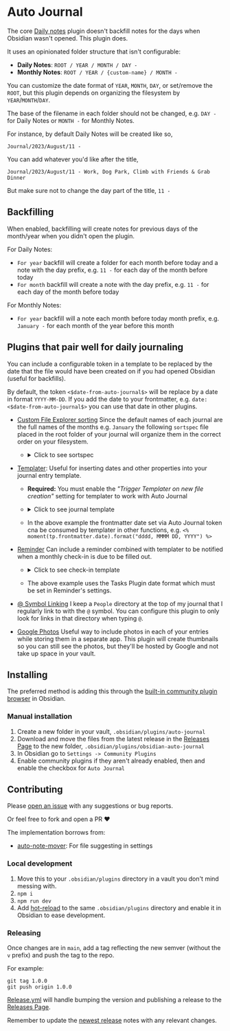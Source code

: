 # Auto Journal

The core [Daily notes](https://help.obsidian.md/Plugins/Daily+notes) plugin doesn't backfill notes for the days when Obsidian wasn't opened. This plugin does.

It uses an opinionated folder structure that isn't configurable:

-   **Daily Notes**: `ROOT / YEAR / MONTH / DAY -`
-   **Monthly Notes**: `ROOT / YEAR / {custom-name} / MONTH -`

You can customize the date format of `YEAR`, `MONTH`, `DAY`, or set/remove the `ROOT`, but this plugin depends on organizing the filesystem by `YEAR`/`MONTH`/`DAY`.

The base of the filename in each folder should not be changed, e.g. `DAY -` for Daily Notes or `MONTH -` for Monthly Notes.

For instance, by default Daily Notes will be created like so,

`Journal/2023/August/11 -`

You can add whatever you'd like after the title,

`Journal/2023/August/11 - Work, Dog Park, Climb with Friends & Grab Dinner`

But make sure not to change the day part of the title, `11 -`

## Backfilling

When enabled, backfilling will create notes for previous days of the month/year when you didn't open the plugin.

For Daily Notes:

-   `For year` backfill will create a folder for each month before today and a note with the day prefix, e.g. `11 -` for each day of the month before today
-   `For month` backfill will create a note with the day prefix, e.g. `11 -` for each day of the month before today

For Monthly Notes:

-   `For year` backfill will a note each month before today month prefix, e.g. `January -` for each month of the year before this month

## Plugins that pair well for daily journaling

You can include a configurable token in a template to be replaced by the date that the file would have been created on if you had opened Obsidian (useful for backfills).

By default, the token `<$date-from-auto-journal$>` will be replace by a date in format `YYYY-MM-DD`. If you add the date to your frontmatter, e.g. `date: <$date-from-auto-journal$>` you can use that date in other plugins.

-   [Custom File Explorer sorting](https://github.com/SebastianMC/obsidian-custom-sort) Since the default names of each journal are the full names of the months e.g. `January` the following `sortspec` file placed in the root folder of your journal will organize them in the correct order on your filesystem.
    - <details>
      <summary>
      Click to see sortspec
      </summary>

      ```
      ---
      sorting-spec: |
       target-folder: /*
       README
       Check-Ins
       January...
       February...
       March...
       April...
       May...
       June...
       July...
       August...
       September...
       October...
       November...
       December...
       ...
       < a-z
       assets
      ---
      ```

      </details>

-   [Templater](https://github.com/SilentVoid13/Templater): Useful for inserting dates and other properties into your journal entry template.

    -   **Required:** You must enable the _"Trigger Templater on new file creation"_ setting for templater to work with Auto Journal
    -   <details>
        <summary>
        Click to see journal template
        </summary>

        ```
        ---
        date: <$date-from-auto-journal$>
        tag: journal
        ---

        # <% moment(tp.frontmatter.date).format("dddd, MMMM DD, YYYY") %> 📆

        ## People 👤
        -

        ## Grateful For 💙


        ## Photos 📸

        ```

        </details>

    -   In the above example the frontmatter date set via Auto Journal token cna be consumed by templater in other functions, e.g. `<% moment(tp.frontmatter.date).format("dddd, MMMM DD, YYYY") %>`

-   [Reminder](https://github.com/uphy/obsidian-reminder) Can include a reminder combined with templater to be notified when a monthly check-in is due to be filled out.
    - <details>
      <summary>
      Click to see check-in template
      </summary>

      ```
      ---
      date: <$date-from-auto-journal$>
      tag: check-in
      ---
      # **<% moment(tp.frontmatter.date).format("MMMM, YYYY") %>  Check In** 📆

      - [ ] Fill out Check In  📆 <% moment(tp.frontmatter.date).format("YYYY-MM-DD") %>

      ### 1. How are you? How was this month?


      ### 2. What did you prioritize this month?


      ### 3. Where do you see yourself in 1, 3, & 5 years? Has your long term vision changed?


      ### 4. Are your habits and goals aligned with this current vision? If so what needs to be changed to meet them?


      ### 5. Is there anything missing from your life?


      ### 6. Take back to reflect on the month. What progress did you make? What are you grateful for?


      ### 7. What are looking forward to in the next month?
      ```

      </details>
    - The above example uses the Tasks Plugin date format which must be set in Reminder's settings.

-   [@ Symbol Linking](https://github.com/Ebonsignori/obsidian-at-symbol-linking) I keep a `People` directory at the top of my journal that I regularly link to with the `@` symbol. You can configure this plugin to only look for links in that directory when typing `@`.

-   [Google Photos](https://github.com/alangrainger/obsidian-google-photos) Useful way to include photos in each of your entries while storing them in a separate app. This plugin will create thumbnails so you can still see the photos, but they'll be hosted by Google and not take up space in your vault.

## Installing

The preferred method is adding this through the [built-in community plugin browser](https://help.obsidian.md/Extending+Obsidian/Community+plugins) in Obsidian.

### Manual installation

1. Create a new folder in your vault, `.obsidian/plugins/auto-journal`
1. Download and move the files from the latest release in the [Releases Page](https://github.com/Ebonsignori/obsidian-auto-journal/releases) to the new folder, `.obsidian/plugins/obsidian-auto-journal`
1. In Obsidian go to `Settings -> Community Plugins`
1. Enable community plugins if they aren't already enabled, then and enable the checkbox for `Auto Journal`

## Contributing

Please [open an issue](https://github.com/Ebonsignori/obsidian-auto-journal/issues/new) with any suggestions or bug reports.

Or feel free to fork and open a PR :heart:

The implementation borrows from:

-   [auto-note-mover](https://github.com/farux/obsidian-auto-note-mover): For file suggesting in settings

### Local development

1. Move this to your `.obsidian/plugins` directory in a vault you don't mind messing with.
1. `npm i`
1. `npm run dev`
1. Add [hot-reload](https://github.com/pjeby/hot-reload) to the same `.obsidian/plugins` directory and enable it in Obsidian to ease development.

### Releasing

Once changes are in `main`, add a tag reflecting the new semver (without the `v` prefix) and push the tag to the repo.

For example:

```
git tag 1.0.0
git push origin 1.0.0
```

[Release.yml](./.github/workflows/release.yml) will handle bumping the version and publishing a release to the [Releases Page](https://github.com/Ebonsignori/obsidian-auto-journal/releases).

Remember to update the [newest release](https://github.com/Ebonsignori/obsidian-auto-journal/releases) notes with any relevant changes.
